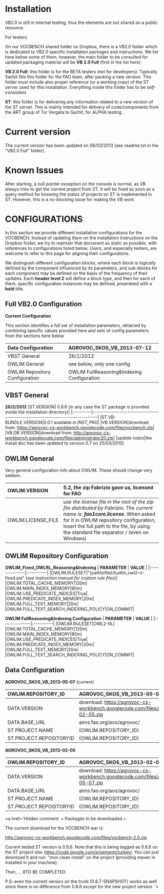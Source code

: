 # Installation #

VB2.0 is still in internal testing, thus the elements are not shared on a public resource.

For testers:

On our VOCBENCH shared folder on Dropbox, there is a VB2.0 folder which is dedicated to VB2.0 specific installation packages and instructions. We list here below some of them, however, the main folder to be consulted for updated packaging material will be **VB 2.0 Full** (first in the list here).

**VB 2.0 Full**: this folder is for the BETA testers (not for developers). Typically Sachit fills this folder for the FAO team, after packing a new version. This folder _must_ include also proper reference (or a working copy) of the ST server used for this installation. Everything inside this folder has to be _self-consistent_.

**ST**: this folder is for delivering any information related to a new version of the ST server. This is mainly intended for delivery of code/components from the ART group of Tor Vergata to Sachit, for ALPHA testing.


# Current version #

The current version has been updated on 08/03/2013 (see readme.txt in the "VB2.0 Full" folder).

# Known Issues #

After starting, a null pointer exception on the console is normal, as VB always tries to get the current project from ST. It will be fixed as soon as a query method for knowing the status of projects on ST is implemented in ST. However, this is a no-blocking issue for making the VB work.

# CONFIGURATIONS #

In this section we provide different installation configurations for the VOCBENCH. Instead of updating them on the Installation Instructions on the Dropbox folder, we try to maintain that document as static as possible, with references to configurations listed below. Users, and especially testers, are welcome to refer to this page for aligning their configurations.

We distinguish different configuration blocks, where each block is logically defined by the component influenced by its parameters, and sub-blocks for each component may be defined on the basis of the frequency of their updates.
Each **header level 2** will define a block type, and then for each of them, specific configuration instances may be defined, preambled with a **bold** title.


## Full VB2.0 Configuration ##

**Current Configuration**

This section identifies a full set of installation parameters, obtained by combining specific values provided here and sets of config parameters from the sections here below

|Data Configuration| AGROVOC\_SKOS\_VB\_2013-07-12 |
|:-----------------|:------------------------------|
|VBST General| 26/2/2012 |
|OWLIM General| see below, only one config |
|OWLIM Repository Configuration|OWLIM FullReasoning&Indexing Configuration|

## VBST General ##

**26/2/2012**
|ST.VERSION| 0.8.6 (in any case the ST package is provided inside the installation directory)|
|:---------|:--------------------------------------------------------------------------------|
|ST.VB-BUNDLE.VERSION|0.0.1 available in _INST\_PKG_|
|VB.VERSION|download from: https://agrovoc-cs-workbench.googlecode.com/files/vocbench.zip|
|VB.DB.VERSION|download from: http://agrovoc-cs-workbench.googlecode.com/files/administrator20.zip|
|_update notes_|the install doc has been updated to version 0.7 on 25/03/2013|

## OWLIM General ##

Very general configuration info about OWLIM. These should change very seldom.

|OWLIM.VERSION|5.2, the zip Fabrizio gave us, licensed for FAO|
|:------------|:----------------------------------------------|
|OWLIM.LICENSE\_FILE|_use the license file in the root of the zip file distributed by Fabrizio. The current name is: **fao1core.license**_. When asked for it in OWLIM repository configuration, insert the full path to the file, by using the standard file separator / (even on Windows)|

## OWLIM Repository Configuration ##

**OWLIM\_Fixed\_OWLRL\_Reasoning&Indexing**
| **PARAMETER** | **VALUE** |
|:--------------|:----------|
|OWLIM.RULESET|"{pathtofile}/builtin\_owl2-rl-fixed.pie" (_see instruction manual for custom rule files_)|
|OWLIM.TOTAL\_CACHE\_MEMORY|120m|
|OWLIM.MAIN\_INDEX\_MEMORY|80m|
|OWLIM.USE\_PREDICATE\_INDICES|True|
|OWLIM.PREDICATE\_INDEX\_MEMORY|20m|
|OWLIM.FULL\_TEXT\_MEMORY|20m|
|OWLIM.FULL\_TEXT\_SEARCH\_INDEXING\_POLICY|ON\_COMMIT|

**OWLIM FullReasoning&Indexing Configuration**
| **PARAMETER** | **VALUE** |
|:--------------|:----------|
|OWLIM.RULESET|OWL2-RL|
|OWLIM.TOTAL\_CACHE\_MEMORY|120m|
|OWLIM.MAIN\_INDEX\_MEMORY|80m|
|OWLIM.USE\_PREDICATE\_INDICES|True|
|OWLIM.PREDICATE\_INDEX\_MEMORY|20m|
|OWLIM.FULL\_TEXT\_MEMORY|20m|
|OWLIM.FULL\_TEXT\_SEARCH\_INDEXING\_POLICY|ON\_COMMIT|

## Data Configuration ##

**AGROVOC\_SKOS\_VB\_2013-05-07** (current)

|OWLIM.REPOSITORY\_ID|AGROVOC\_SKOS\_VB\_2013-05-07|
|:-------------------|:----------------------------|
|DATA.VERSION|download: https://agrovoc-cs-workbench.googlecode.com/files/AGROVOC_SKOS_VB_2013-02-05.zip|
|DATA.BASE\_URL|aims.fao.org/aos/agrovoc/|
|ST.PROJECT.NAME|{OWLIM.REPOSITORY\_ID}|
|ST.PROJECT.REPOSITORYID|{OWLIM.REPOSITORY\_ID}|

**AGROVOC\_SKOS\_VB\_2013-02-05**

|OWLIM.REPOSITORY\_ID|AGROVOC\_SKOS\_VB\_2013-02-05|
|:-------------------|:----------------------------|
|DATA.VERSION|download: https://agrovoc-cs-workbench.googlecode.com/files/AGROVOC_SKOS_VB_2013-05-07.zip|
|DATA.BASE\_URL|aims.fao.org/aos/agrovoc/|
|ST.PROJECT.NAME|{OWLIM.REPOSITORY\_ID}|
|ST.PROJECT.REPOSITORYID|{OWLIM.REPOSITORY\_ID}|


<a href='Hidden comment: 
= Packages to be downloaded =

The current download for the VOCBENCH war is:

http://agrovoc-cs-workbench.googlecode.com/files/vocbench-2.0.zip

Current tested ST version is 0.8.6. Note that this is being tagged as 0.8.6 on the ST project site: https://code.google.com/p/semanticturkey/.
You can just download it and run: "mvn clean install" on the project (providing maven in installed in your machine).

Then, ... 8TO BE COMPLETED

P.S: even the current version on the trunk (0.8.7-SNAPSHOT) works as well since there is no difference from 0.8.6 except for the new project version.
'></a>